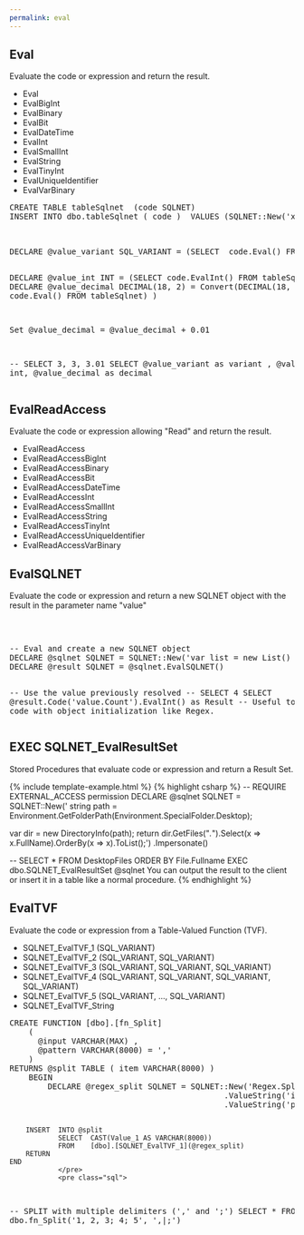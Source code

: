 ```yaml
---
permalink: eval
---
```

## Eval

Evaluate the code or expression and return the result.

 - Eval
 - EvalBigInt
 - EvalBinary
 - EvalBit
 - EvalDateTime
 - EvalInt
 - EvalSmallInt
 - EvalString
 - EvalTinyInt
 - EvalUniqueIdentifier
 - EvalVarBinary
 
 <div class="sqlfiddle">
	<pre class="schema">
CREATE TABLE tableSqlnet  (code SQLNET)
INSERT INTO dbo.tableSqlnet ( code )  VALUES (SQLNET::New('x+y').ValueInt('x', 1).ValueInt('y', 2).Root())
	</pre>
	<pre class="sql"> 
DECLARE @value_variant SQL_VARIANT = (SELECT  code.Eval() FROM  tableSqlnet) 

DECLARE @value_int INT = (SELECT  code.EvalInt() FROM  tableSqlnet) 
DECLARE @value_decimal DECIMAL(18, 2) = Convert(DECIMAL(18, 2),(SELECT  code.Eval() FROM  tableSqlnet)   )

Set @value_decimal = @value_decimal + 0.01

-- SELECT 3, 3, 3.01 
  SELECT @value_variant as variant  , @value_int as int, @value_decimal as decimal
	</pre>
</div>
 

## EvalReadAccess

Evaluate the code or expression allowing "Read" and return the result.

 - EvalReadAccess
 - EvalReadAccessBigInt
 - EvalReadAccessBinary
 - EvalReadAccessBit
 - EvalReadAccessDateTime
 - EvalReadAccessInt
 - EvalReadAccessSmallInt
 - EvalReadAccessString
 - EvalReadAccessTinyInt
 - EvalReadAccessUniqueIdentifier
 - EvalReadAccessVarBinary

## EvalSQLNET

Evaluate the code or expression and return a new SQLNET object with the result in the parameter name "value"

<div class="sqlfiddle">
                <pre class="schema">
                </pre>
                <pre class="sql">  
-- Eval and create a new SQLNET object
DECLARE @sqlnet SQLNET = SQLNET::New('var list = new List<int>() { 1, 2, 3, 4}')
DECLARE @result SQLNET = @sqlnet.EvalSQLNET()

-- Use the value previously resolved
-- SELECT 4
SELECT @result.Code('value.Count').EvalInt()  as Result
-- Useful to optimize code with object initialization like Regex.
                </pre>
</div>

## EXEC SQLNET_EvalResultSet

Stored Procedures that evaluate code or expression and return a Result Set.

{% include template-example.html %} 
{% highlight csharp %}
-- REQUIRE EXTERNAL_ACCESS permission
DECLARE @sqlnet SQLNET = SQLNET::New('
string path = Environment.GetFolderPath(Environment.SpecialFolder.Desktop);

var dir = new DirectoryInfo(path);
return dir.GetFiles("*.*").Select(x => x.FullName).OrderBy(x => x).ToList();')
    .Impersonate()

-- SELECT * FROM DesktopFiles ORDER BY File.Fullname
EXEC dbo.SQLNET_EvalResultSet @sqlnet
You can output the result to the client or insert it in a table like a normal procedure.
{% endhighlight %}


## EvalTVF

Evaluate the code or expression from a Table-Valued Function (TVF).

 - SQLNET_EvalTVF_1 (SQL_VARIANT)
 - SQLNET_EvalTVF_2 (SQL_VARIANT, SQL_VARIANT)
 - SQLNET_EvalTVF_3 (SQL_VARIANT, SQL_VARIANT, SQL_VARIANT)
 - SQLNET_EvalTVF_4 (SQL_VARIANT, SQL_VARIANT, SQL_VARIANT, SQL_VARIANT)
 - SQLNET_EvalTVF_5 (SQL_VARIANT, ..., SQL_VARIANT)
 - SQLNET_EvalTVF_String

<div class="sqlfiddle">
                <pre class="schema">
CREATE FUNCTION [dbo].[fn_Split]
    (
      @input VARCHAR(MAX) ,
      @pattern VARCHAR(8000) = ','
    )
RETURNS @split TABLE ( item VARCHAR(8000) )
    BEGIN
        DECLARE @regex_split SQLNET = SQLNET::New('Regex.Split(input, pattern)')
                                             .ValueString('input', @input)
                                             .ValueString('pattern', @pattern)

        INSERT  INTO @split
                SELECT  CAST(Value_1 AS VARCHAR(8000))
                FROM    [dbo].[SQLNET_EvalTVF_1](@regex_split)
        RETURN
    END
                </pre>
                <pre class="sql">
-- SPLIT with multiple delimiters (',' and ';')
SELECT * FROM dbo.fn_Split('1, 2, 3; 4; 5', ',|;')
                </pre>
</div>
